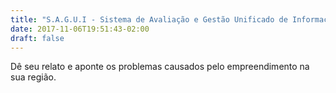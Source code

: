 ```yaml
---
title: "S.A.G.U.I - Sistema de Avaliação e Gestão Unificado de Informações"
date: 2017-11-06T19:51:43-02:00
draft: false
---
```


Dê seu relato e aponte os problemas causados pelo empreendimento na sua região. 
